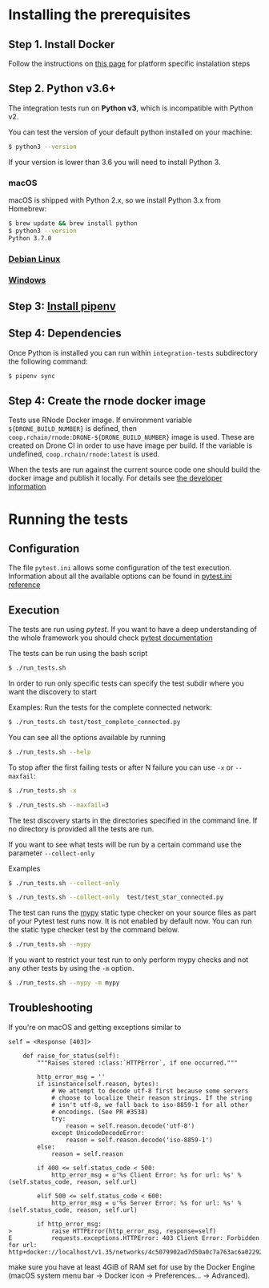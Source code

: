 # Installing the prerequisites
## Step 1. Install Docker

Follow the instructions on [this page](https://docs.docker.com/install/) for platform specific instalation steps

## Step 2. Python v3.6+

The integration tests run on **Python v3**, which is incompatible with Python v2.

You can test the version of your default python installed on your machine:

```bash
$ python3 --version
```

If your version is lower than 3.6 you will need to install Python 3.

### macOS

macOS is shipped with Python 2.x, so we install Python 3.x from Homebrew:

```bash
$ brew update && brew install python
$ python3 --version
Python 3.7.0
```

### [Debian Linux](https://docs.python-guide.org/starting/install3/linux/)
### [Windows](https://docs.python-guide.org/starting/install3/win/#install3-windows)

## Step 3: [Install pipenv](https://github.com/pypa/pipenv#installation)
## Step 4: Dependencies

Once Python is installed you can run within `integration-tests` subdirectory
the following command:

```bash
$ pipenv sync
```

## Step 4: Create the rnode docker image

Tests use RNode Docker image. If environment variable `${DRONE_BUILD_NUMBER}` is
defined, then `coop.rchain/rnode:DRONE-${DRONE_BUILD_NUMBER}` image is used.
These are created on Drone CI in order to use have image per build. If the
variable is undefined, `coop.rchain/rnode:latest` is used.

When the tests are run against the current source code one should build the
docker image and publish it locally. For details see [the developer
information](https://github.com/rchain/rchain/blob/dev/DEVELOPER.md)

# Running the tests
## Configuration

The file `pytest.ini` allows some configuration of the test execution. Information about all the available options
can be found in [pytest.ini reference](https://docs.pytest.org/en/latest/reference.html#ini-options-ref)

## Execution

The tests are run using *pytest*. If you want to have a deep understanding of the whole framework you should check
[pytest documentation](https://docs.pytest.org/en/latest/contents.html#toc)

The tests can be run using the bash script

```bash
$ ./run_tests.sh
```

In order to run only specific tests can specify the test subdir where you want
the discovery to start

Examples:
Run the tests for the complete connected network:

```bash
$ ./run_tests.sh test/test_complete_connected.py
```

You can see all the options available by running

```bash
$ ./run_tests.sh --help
```

To stop after the first failing tests or after N failure you can use `-x` or
`--maxfail`:

```bash
$ ./run_tests.sh -x
```

```bash
$ ./run_tests.sh --maxfail=3
```

The test discovery starts in the directories specified in the command line.
If no directory is provided all the tests are run.

If you want to see what tests will be run by a certain command use the parameter `--collect-only`

Examples
```bash
$ ./run_tests.sh --collect-only
```
```bash
$ ./run_tests.sh --collect-only  test/test_star_connected.py
```

The test can runs the [mypy](https://pypi.org/project/pytest-mypy/) static type checker on your source files as part of
your Pytest test runs now. It is not enabled by default now. You can run the static type checker test by the command below.

```bash
$ ./run_tests.sh --mypy
```

If you want to restrict your test run to only perform mypy checks and not any other tests by using the `-m` option.

```bash
$ ./run_tests.sh --mypy -m mypy
```

## Troubleshooting

If you're on macOS and getting exceptions similar to

```
self = <Response [403]>

    def raise_for_status(self):
        """Raises stored :class:`HTTPError`, if one occurred."""

        http_error_msg = ''
        if isinstance(self.reason, bytes):
            # We attempt to decode utf-8 first because some servers
            # choose to localize their reason strings. If the string
            # isn't utf-8, we fall back to iso-8859-1 for all other
            # encodings. (See PR #3538)
            try:
                reason = self.reason.decode('utf-8')
            except UnicodeDecodeError:
                reason = self.reason.decode('iso-8859-1')
        else:
            reason = self.reason

        if 400 <= self.status_code < 500:
            http_error_msg = u'%s Client Error: %s for url: %s' % (self.status_code, reason, self.url)

        elif 500 <= self.status_code < 600:
            http_error_msg = u'%s Server Error: %s for url: %s' % (self.status_code, reason, self.url)

        if http_error_msg:
>           raise HTTPError(http_error_msg, response=self)
E           requests.exceptions.HTTPError: 403 Client Error: Forbidden for url: http+docker://localhost/v1.35/networks/4c5079902ad7d50a0c7a763ac6a022923c2fe2e4ceb608952c67d433b428e891
```

make sure you have at least 4GiB of RAM set for use by the Docker Engine
(macOS system menu bar -> Docker icon -> Preferences... -> Advanced).
